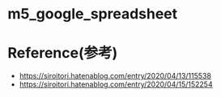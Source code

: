 # m5_google_spreadsheet


# Reference(参考)
- https://siroitori.hatenablog.com/entry/2020/04/13/115538
- https://siroitori.hatenablog.com/entry/2020/04/15/152254
